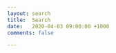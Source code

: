 ```yaml
---
layout: search
title:  Search
date:   2020-04-03 09:00:00 +1000
comments: false

---
```


<script async src="https://cse.google.com/cse.js?cx=007633735375659318807:3adropukbel"></script>
<div class="gcse-search"></div>
